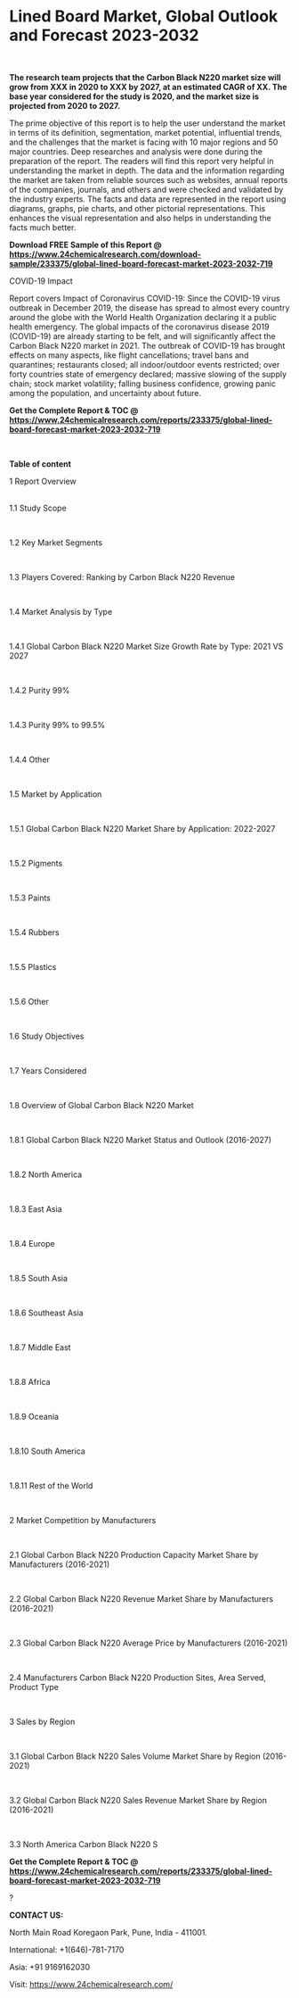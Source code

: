 <h1>Lined Board Market, Global Outlook and Forecast 2023-2032</h1><br/><p><strong>The research team projects that the Carbon Black N220 market size will grow from XXX in 2020 to XXX by 2027, at an estimated <strong>CAGR</strong> of XX. The base year considered for the study is 2020, and the market size is projected from 2020 to 2027.</strong></p>
 
 
 
 <p>The prime objective of this report is to help the user understand the market in terms of its definition, segmentation, market potential, influential trends, and the challenges that the market is facing with 10 major regions and 50 major countries. Deep researches and analysis were done during the preparation of the report. The readers will find this report very helpful in understanding the market in depth. The data and the information regarding the market are taken from reliable sources such as websites, annual reports of the companies, journals, and others and were checked and validated by the industry experts. The facts and data are represented in the report using diagrams, graphs, pie charts, and other pictorial representations. This enhances the visual representation and also helps in understanding the facts much better.</p>
 
 
 
 <div><b>Download FREE Sample of this Report @ <a href="https://www.24chemicalresearch.com/download-sample/233375/global-lined-board-forecast-market-2023-2032-719">https://www.24chemicalresearch.com/download-sample/233375/global-lined-board-forecast-market-2023-2032-719</a></b></div>
 
 
 
 <p>COVID-19 Impact</p>
 
 
 
 <p>Report covers Impact of Coronavirus COVID-19: Since the COVID-19 virus outbreak in December 2019, the disease has spread to almost every country around the globe with the World Health Organization declaring it a public health emergency. The global impacts of the coronavirus disease 2019 (COVID-19) are already starting to be felt, and will significantly affect the Carbon Black N220 market in 2021. The outbreak of COVID-19 has brought effects on many aspects, like flight cancellations; travel bans and quarantines; restaurants closed; all indoor/outdoor events restricted; over forty countries state of emergency declared; massive slowing of the supply chain; stock market volatility; falling business confidence, growing panic among the population, and uncertainty about future.</p>
 
 
 
 <div><b>Get the Complete Report & TOC @ <a href="https://www.24chemicalresearch.com/reports/233375/global-lined-board-forecast-market-2023-2032-719">https://www.24chemicalresearch.com/reports/233375/global-lined-board-forecast-market-2023-2032-719</a></b></div>
 
 
 
 <p><br />
 
 <b>Table of content</b></p>
 
 
 
 <p>1 Report Overview<br />
 
 <br />
 
 1.1 Study Scope<br />
 
 <br />
 
 1.2 Key Market Segments<br />
 
 <br />
 
 1.3 Players Covered: Ranking by Carbon Black N220 Revenue<br />
 
 <br />
 
 1.4 Market Analysis by Type<br />
 
 <br />
 
 1.4.1 Global Carbon Black N220 Market Size Growth Rate by Type: 2021 VS 2027<br />
 
 <br />
 
 1.4.2 Purity 99%<br />
 
 <br />
 
 1.4.3 Purity 99% to 99.5%<br />
 
 <br />
 
 1.4.4 Other<br />
 
 <br />
 
 1.5 Market by Application<br />
 
 <br />
 
 1.5.1 Global Carbon Black N220 Market Share by Application: 2022-2027<br />
 
 <br />
 
 1.5.2 Pigments<br />
 
 <br />
 
 1.5.3 Paints<br />
 
 <br />
 
 1.5.4 Rubbers<br />
 
 <br />
 
 1.5.5 Plastics<br />
 
 <br />
 
 1.5.6 Other<br />
 
 <br />
 
 1.6 Study Objectives<br />
 
 <br />
 
 1.7 Years Considered<br />
 
 <br />
 
 1.8 Overview of Global Carbon Black N220 Market<br />
 
 <br />
 
 1.8.1 Global Carbon Black N220 Market Status and Outlook (2016-2027)<br />
 
 <br />
 
 1.8.2 North America<br />
 
 <br />
 
 1.8.3 East Asia<br />
 
 <br />
 
 1.8.4 Europe<br />
 
 <br />
 
 1.8.5 South Asia<br />
 
 <br />
 
 1.8.6 Southeast Asia<br />
 
 <br />
 
 1.8.7 Middle East<br />
 
 <br />
 
 1.8.8 Africa<br />
 
 <br />
 
 1.8.9 Oceania<br />
 
 <br />
 
 1.8.10 South America<br />
 
 <br />
 
 1.8.11 Rest of the World<br />
 
 <br />
 
 2 Market Competition by Manufacturers<br />
 
 <br />
 
 2.1 Global Carbon Black N220 Production Capacity Market Share by Manufacturers (2016-2021)<br />
 
 <br />
 
 2.2 Global Carbon Black N220 Revenue Market Share by Manufacturers (2016-2021)<br />
 
 <br />
 
 2.3 Global Carbon Black N220 Average Price by Manufacturers (2016-2021)<br />
 
 <br />
 
 2.4 Manufacturers Carbon Black N220 Production Sites, Area Served, Product Type<br />
 
 <br />
 
 3 Sales by Region<br />
 
 <br />
 
 3.1 Global Carbon Black N220 Sales Volume Market Share by Region (2016-2021)<br />
 
 <br />
 
 3.2 Global Carbon Black N220 Sales Revenue Market Share by Region (2016-2021)<br />
 
 <br />
 
 3.3 North America Carbon Black N220 S</p>
 
 
 
 <div><b>Get the Complete Report & TOC @ <a href="https://www.24chemicalresearch.com/reports/233375/global-lined-board-forecast-market-2023-2032-719">https://www.24chemicalresearch.com/reports/233375/global-lined-board-forecast-market-2023-2032-719</a></b></div>
 
 
 
 <p>? </p>
 
 
 
 <p><b>CONTACT US:</b><br />
 
 North Main Road Koregaon Park, Pune, India - 411001.<br />
 
 International: +1(646)-781-7170<br />
 
 Asia: +91 9169162030<br />
 
 Visit: <a href="https://www.24chemicalresearch.com/">https://www.24chemicalresearch.com/</a></p>